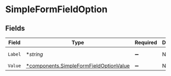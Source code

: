 # SimpleFormFieldOption


## Fields

| Field                                                                                           | Type                                                                                            | Required                                                                                        | Description                                                                                     | Example                                                                                         |
| ----------------------------------------------------------------------------------------------- | ----------------------------------------------------------------------------------------------- | ----------------------------------------------------------------------------------------------- | ----------------------------------------------------------------------------------------------- | ----------------------------------------------------------------------------------------------- |
| `Label`                                                                                         | **string*                                                                                       | :heavy_minus_sign:                                                                              | N/A                                                                                             | General Channel                                                                                 |
| `Value`                                                                                         | [*components.SimpleFormFieldOptionValue](../../models/components/simpleformfieldoptionvalue.md) | :heavy_minus_sign:                                                                              | N/A                                                                                             |                                                                                                 |